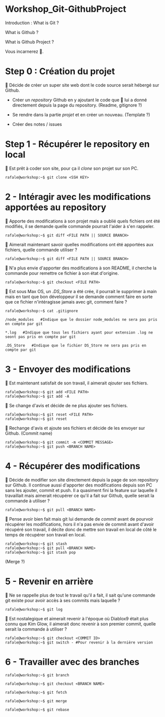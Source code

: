 # Workshop_Git-GithubProject

Introduction : 
What is Git ?

What is Github ?

What is Github Project ?

Vous incarnerez 🐒.

Step 0 : Création du projet
===
🐒 Décide de créer un super site web dont le code source serait hébergé sur Github.

- Créer un *repository* Github en y ajoutant le code que 🐎 lui a donné directement depuis la page du repository. (Readme, gitignore ?)

- Se rendre dans la partie *projet* et en créer un nouveau. (Template ?)

- Créer des notes / issues


Step 1 - Récupérer le repository en local
===
🐒 Est prêt à coder son site, pour ça il *clone* son projet sur son PC.
```console
rafale@workshop:~$ git clone <SSH KEY>
``` 

2 - Intéragir avec les modifications apportées au repository
===
🐒 Apporte des modifications à son projet mais a oublié quels fichiers ont été modifiés, il se demande quelle commande pourrait l'aider à s'en rappeler.
```console
rafale@workshop:~$ git diff <FILE PATH || SOURCE BRANCH>
```
🐒 Aimerait maintenant savoir quelles modifications ont été apportées aux fichiers, quelle commande utiliser ?
```console
rafale@workshop:~$ git diff <FILE PATH || SOURCE BRANCH>
```
🐒 N'a plus envie d'apporter des modifications à son README, il cherche la commande pour remettre ce fichier à son état d'origine.
```console
rafale@workshop:~$ git checkout <FILE PATH>
```
🐒 Est sous Max OS, un *.DS_Store* a été crée, il pourrait le supprimer à main mais en tant que bon développeur il se demande comment faire en sorte que ce fichier n'intéragisse jamais avec git, comment faire ?
```console
rafale@workshop:~$ cat .gitignore
```
    /node_modules   #Indique que le dossier node_modules ne sera pas pris en compte par git

    *.log   #Indique que tous les fichiers ayant pour extension .log ne seont pas pris en compte par git
    
    .DS_Store   #Indique que le fichier DS_Store ne sera pas pris en compte par git

3 - Envoyer des modifications
===
🐒 Est maintenant satisfait de son travail, il aimerait *ajouter* ses fichiers.
```console
rafale@workshop:~$ git add <FILE PATH>
rafale@workshop:~$ git add -A
```
🐒 Se change d'avis et décide de ne plus ajouter ses fichiers.
```console
rafale@workshop:~$ git reset <FILE PATH>
rafale@workshop:~$ git reset
```
🐒 Rechange d'avis et ajoute ses fichiers et décide de les envoyer sur Github. (Commit name)
```console
rafale@workshop:~$ git commit -m <COMMIT MESSAGE>
rafale@workshop:~$ git push <BRANCH NAME>
```

4 - Récupérer des modifications
===
🐒 Décide de modifier son site directement depuis la page de son repository sur Github.
Il continue aussi d'apporter des modifications depuis son PC sans les ajouter, commit et push.
Il a quasiment fini la feature sur laquelle il travaillait mais aimerait récupérer ce qu'il a fait sur Github, quelle serait la commande à utiliser ?
```console
rafale@workshop:~$ git pull <BRANCH NAME>
```
🐒 Pense avoir bien fait mais git lui demande de *commit* avant de pourvoir récupérer les modifications, hors il n'a pas envie de commit avant d'avoir récupéré son travail, il décite donc de mettre son travail en local de côté le temps de récupérer son travail en local.
```console
rafale@workshop:~$ git stash
rafale@workshop:~$ git pull <BRANCH NAME>
rafale@workshop:~$ git stash pop
```
(Merge ?)

5 - Revenir en arrière
===
🐒 Ne se rappelle plus de tout le travail qu'il a fait, il sait qu'une commande git existe pour avoir accès à ses commits mais laquelle ?
```console
rafale@workshop:~$ git log
```
🐒 Est nostalegique et aimerait revenir à l'époque où Diablox9 était plus connu que Kim Glow, il aimerait donc revenir à son premier commit, quelle serait la commande à utiliser ?
```console
rafale@workshop:~$ git checkout <COMMIT ID>
rafale@workshop:~$ git switch - #Pour revenir à la dernière version
```

6 - Travailler avec des branches
===
```console
rafale@workshop:~$ git branch
```
```console
rafale@workshop:~$ git checkout <BRANCH NAME>
```
```console
rafale@workshop:~$ git fetch
```
```console
rafale@workshop:~$ git merge
```
```console
rafale@workshop:~$ git rebase
```
